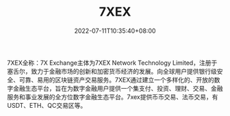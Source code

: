 ﻿---
weight: 
title: "7XEX"
description: "注册于塞舌尔，致力于金融市场的创新和加密货币经济的发展"
date: 2022-07-11T10:35:40+08:00
lastmod: 2022-07-11T10:35:40+08:00
draft: false
authors: ["Cindy"]
featuredImage: "7xex.jpg"
link: "https://1234btc.com/qk/7xex.html"
tags: ["交易所","7XEX"]
categories: ["navigation"]
navigation: ["交易所"]
lightgallery: true
toc: true
pinned: false
recommend: false
recommend1: false
---
7XEX全称：7X Exchange主体为7XEX Network Technology Limited，注册于塞舌尔，致力于金融市场的创新和加密货币经济的发展。向全球用户提供银行级安全、可靠、易用的区块链资产交易服务。7XEX通过建立一个多样化的、开放的数字金融生态平台，旨在为数字金融用户提供一个集支付、投资、理财、交易、金融服务和事业发展的全方位数字金融生态平台。7xex提供币币交易、法币交易，有USDT、ETH、QC交易区等。
